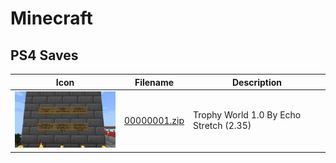 # Minecraft

## PS4 Saves

| Icon | Filename | Description |
|------|----------|-------------|
| ![Minecraft](icon0.png) | [00000001.zip](00000001.zip) | Trophy World 1.0 By Echo Stretch (2.35) |
